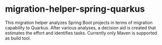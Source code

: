 # migration-helper-spring-quarkus

This migration helper analyzes Spring Boot projects in terms of migration capability to Quarkus. After various analyses, a decision aid is created that estimates the effort and identifies tasks. Currently only Maven is supported as build tool.
